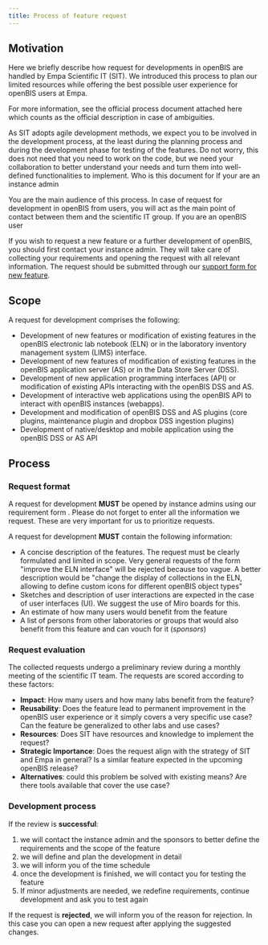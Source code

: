 ```yaml
---
title: Process of feature request
---
```


## Motivation

Here we briefly describe how request for developments in openBIS are handled by Empa Scientific IT (SIT). We introduced this process to plan our limited resources while offering the best possible user experience for openBIS users at Empa.

For more information, see the official process document attached here which counts as the official description in case of ambiguities.

As SIT adopts agile development methods, we expect you to be involved in the development process, at the least during the planning process and during the development phase for testing of the features. Do not worry, this does not need that you need to work on the code, but we need your collaboration to better understand your needs and turn them into well-defined functionalities to implement.
Who is this document for
If your are an instance admin

You are the main audience of this process. In case of request for development in openBIS from users, you will act as the main point of contact between them and the scientific IT group.
If you are an openBIS user

If you wish to request a new feature or a further development of openBIS, you should first contact your instance admin. They will take care of collecting your requirements and opening the request with all relevant information. The request should be submitted through our [support form for new feature](../../Support.md).

## Scope

A request for development comprises the following:

- Development of new features or modification of existing features in the openBIS electronic lab notebook (ELN) or in the laboratory inventory management system (LIMS) interface.
- Development of new features of modification of existing features in the openBIS application server (AS) or in the Data Store Server (DSS).
- Development of new application programming interfaces (API) or modification of existing APIs interacting with the openBIS DSS and AS.
- Development of interactive web applications using the openBIS API to interact with openBIS instances (webapps).
- Development and modification of openBIS DSS and AS plugins  (core plugins, maintenance plugin and dropbox DSS ingestion plugins)
- Development of native/desktop and mobile application using  the openBIS DSS or AS API

## Process

### Request format

A request for development **MUST** be opened by instance admins  using our requirement form . Please do not forget to enter all the information we request. These are very important for us to prioritize requests.

A request for development **MUST** contain the following information:

- A concise description of the features. The request must be clearly formulated and limited in scope. Very general requests of the form "improve the ELN interface" will be rejected because too vague. A better description would be "change the display of collections in the ELN, allowing to define custom icons for different openBIS object types"
- Sketches and description of user interactions are expected in the case of user interfaces (UI). We suggest the use of Miro boards for this.
- An estimate of how many users would benefit from the feature
- A list of persons  from other laboratories or groups that would also benefit from this feature and can vouch for it  (*sponsors*)

### Request evaluation

The collected requests undergo a preliminary review during a monthly meeting of the scientific IT team. The requests are scored according to these factors:

- **Impact**: How many users and how many labs benefit from the feature?
- **Reusability**: Does the feature lead to permanent improvement in the openBIS user experience or it simply covers a very specific use case? Can the feature be generalized to other labs and use cases?
- **Resources**: Does SIT have resources and knowledge to implement the request?
- **Strategic Importance**: Does the request align with the strategy of SIT and Empa in general? Is a similar feature expected in the upcoming openBIS release?
- **Alternatives**: could this problem be solved with existing means? Are there tools available that cover the use case?

### Development process

If the review is **successful**:

1. we will contact the instance admin and the sponsors to better define the requirements and the scope of the feature
2. we will define and plan the development in detail
3. we will inform you of the time schedule
4. once the development is finished, we will contact you for testing the feature
5. If minor adjustments are needed, we redefine requirements, continue development and ask you to test again

If the request is **rejected**, we will inform you of the reason for rejection. In this case you can open a new  request after applying the suggested changes.
